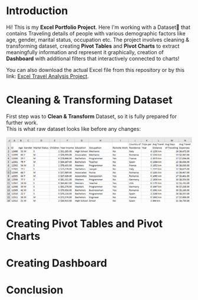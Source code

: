 # Introduction

Hi! This is my **Excel Portfolio Project**. Here I'm working with a Dataset📅
that contains Traveling details of people with various demographic factors like age, gender, 
marital status, occupation etc. The project involves cleaning & transforming dataset, creating 
**Pivot Tables** and **Pivot Charts** to extract meaningfully information and represent it graphically,
creation of **Dashboard** with additional filters that interactively connected to charts!


You can also download the actual Excel file from this repository or by this link:
[Excel Travel Analysis Project](Travel%20Analysis%20(Excel%20Portfolio%20Project).xlsx).


# Cleaning & Transforming Dataset

First step was to **Clean & Transform** Dataset, so it is fully prepared for further work.  
This is what raw dataset looks like before any changes:

![screenshot 1.png](assets%2Fscreenshot%201.png)
# Creating Pivot Tables and Pivot Charts

# Creating Dashboard

# Conclusion
